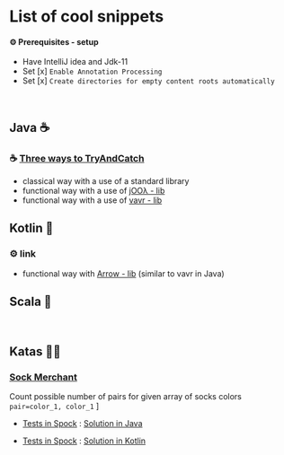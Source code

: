 # List of cool snippets

#### ⚙ Prerequisites - setup
* Have IntelliJ idea and Jdk-11
* Set [x] `Enable Annotation Processing` 
* Set [x] `Create directories for empty content roots automatically`

<br>

## Java  ☕

### ☕ [Three ways to TryAndCatch](https://github.com/braintelligencePL/cool-snippets-of-jvm-languages/tree/master/java-snippets/src/main/java/pl/braintelligence/three_ways_to_try_catch)

* classical way with a use of a standard library
* functional way with a use of [jOOλ - lib](https://github.com/jOOQ/jOOL) 
* functional way with a use of [vavr - lib](https://github.com/vavr-io/vavr)

## Kotlin 💪

### ⚙ link 

* functional way with [Arrow - lib](https://arrow-kt.io/docs/) (similar to vavr in Java)


## Scala  🧰
<br> 

## Katas 🥋🥋

### [Sock Merchant](https://www.hackerrank.com/challenges/sock-merchant/problem?h_l=interview&playlist_slugs%5B%5D=interview-preparation-kit&playlist_slugs%5B%5D=warmup) 

Count possible number of pairs for given array of socks colors `pair=color_1, color_1` ]

* [Tests in Spock](https://github.com/braintelligencePL/snippets-and-katas-of-jvm-languages/blob/master/katas/src/test/groovy/pl/braintelligence/katas/_1_SocketsPairsTest.groovy) : [Solution in Java](https://github.com/braintelligencePL/snippets-and-katas-of-jvm-languages/blob/master/katas/src/main/java/pl/braintelligence/katas/Java_1_SocketsPairs.java)

* [Tests in Spock](https://github.com/braintelligencePL/snippets-and-katas-of-jvm-languages/blob/master/katas/src/test/groovy/pl/braintelligence/katas/_1_SocketsPairsTest.groovy) : [Solution in Kotlin](https://github.com/braintelligencePL/snippets-and-katas-of-jvm-languages/blob/master/katas/src/main/kotlin/pl/braintelligence/katas/Kotlin_1_SocketsPairs.kt)

